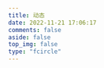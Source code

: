 ```yaml
---
title: 动态
date: 2022-11-21 17:06:17
comments: false
aside: false
top_img: false
type: "fcircle"
---
```


